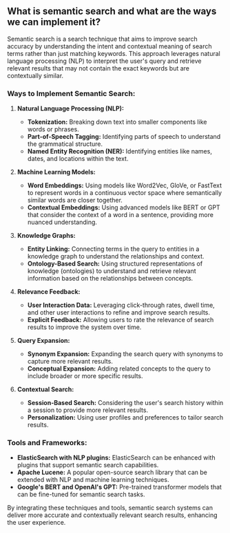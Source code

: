 ## What is semantic search and what are the ways we can implement it?

Semantic search is a search technique that aims to improve search accuracy by understanding the intent and contextual meaning of search terms rather than just matching keywords. This approach leverages natural language processing (NLP) to interpret the user's query and retrieve relevant results that may not contain the exact keywords but are contextually similar.

### Ways to Implement Semantic Search:

1. **Natural Language Processing (NLP):**
   - **Tokenization:** Breaking down text into smaller components like words or phrases.
   - **Part-of-Speech Tagging:** Identifying parts of speech to understand the grammatical structure.
   - **Named Entity Recognition (NER):** Identifying entities like names, dates, and locations within the text.

2. **Machine Learning Models:**
   - **Word Embeddings:** Using models like Word2Vec, GloVe, or FastText to represent words in a continuous vector space where semantically similar words are closer together.
   - **Contextual Embeddings:** Using advanced models like BERT or GPT that consider the context of a word in a sentence, providing more nuanced understanding.

3. **Knowledge Graphs:**
   - **Entity Linking:** Connecting terms in the query to entities in a knowledge graph to understand the relationships and context.
   - **Ontology-Based Search:** Using structured representations of knowledge (ontologies) to understand and retrieve relevant information based on the relationships between concepts.

4. **Relevance Feedback:**
   - **User Interaction Data:** Leveraging click-through rates, dwell time, and other user interactions to refine and improve search results.
   - **Explicit Feedback:** Allowing users to rate the relevance of search results to improve the system over time.

5. **Query Expansion:**
   - **Synonym Expansion:** Expanding the search query with synonyms to capture more relevant results.
   - **Conceptual Expansion:** Adding related concepts to the query to include broader or more specific results.

6. **Contextual Search:**
   - **Session-Based Search:** Considering the user's search history within a session to provide more relevant results.
   - **Personalization:** Using user profiles and preferences to tailor search results.

### Tools and Frameworks:
- **ElasticSearch with NLP plugins:** ElasticSearch can be enhanced with plugins that support semantic search capabilities.
- **Apache Lucene:** A popular open-source search library that can be extended with NLP and machine learning techniques.
- **Google's BERT and OpenAI's GPT:** Pre-trained transformer models that can be fine-tuned for semantic search tasks.

By integrating these techniques and tools, semantic search systems can deliver more accurate and contextually relevant search results, enhancing the user experience.